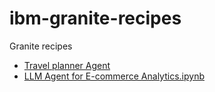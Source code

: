 # ibm-granite-recipes
Granite recipes

- [Travel planner Agent]()
- [LLM Agent for E-commerce Analytics.ipynb](/LLM_Agent_for_E-commerce_Analytics.ipynb)
